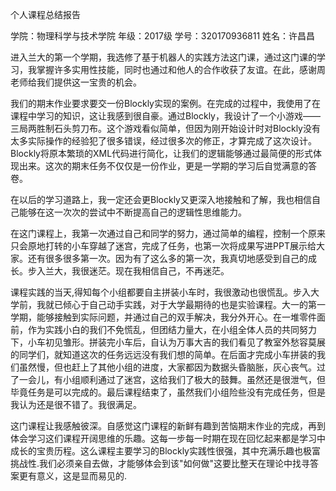 个人课程总结报告

  学院：物理科学与技术学院 年级：2017级 学号：320170936811 姓名：许昌昌

 进入兰大的第一个学期，我选修了基于机器人的实践方法这门课，通过这门课的学习，我掌握许多实用性技能，同时也通过和他人的合作收获了友谊。在此，感谢周老师给我们提供这一宝贵的机会。

  我们的期末作业要求要交一份Blockly实现的案例。在完成的过程中，我使用了在课程中学习的知识，这让我感到很自豪。通过Blockly，我设计了一个小游戏——三局两胜制石头剪刀布。这个游戏看似简单，但因为刚开始设计时对Blockly没有太多实际操作的经验犯了很多错误，经过很多次的修正，才算完成了这次设计。Blockly将原本繁琐的XML代码进行简化，让我们的逻辑能够通过最简便的形式体现出来。这次的期末任务不仅仅是一份作业，更是一学期的学习后自觉满意的答卷。

  在以后的学习道路上，我一定还会更Blockly又更深入地接触和了解，我也相信自己能够在这一次次的尝试中不断提高自己的逻辑性思维能力。

  在这门课程上，我第一次通过自己和同学的努力，通过简单的编程，控制一个原来只会原地打转的小车穿越了迷宫，完成了任务，也第一次将成果写进PPT展示给大家。还有很多很多第一次。因为有了这么多的第一次，我真切地感受到自己的成长。步入兰大，我很迷茫。现在我相信自己，不再迷茫。

  课程实践的当天,得知每个小组都要自主拼装小车时，我很激动也很慌乱。步入大学前，我就已倾心于自己动手实践，对于大学最期待的也是实验课程。大一的第一学期，能够接触到实际问题，并通过自己的双手解决，我分外开心。在一堆零件面前，作为实践小白的我们不免慌乱，但团结力量大，在小组全体人员的共同努力下，小车初见雏形。拼装完小车后，自认为万事大吉的我们看见了教室外愁容莫展的同学们，就知道这次的任务远远没有我们想的简单。在后面才完成小车拼装的我们虽然慢，但也赶上了其他小组的进度，大家都因为数据头昏脑胀，灰心丧气。过了一会儿，有小组顺利通过了迷宫，这给我们了极大的鼓舞。虽然还是很泄气，但毕竟任务是可以完成的。最后课程结束了，虽然我们小组险些没有完成任务，但是我认为还是很不错了。我很满足。

这门课程让我感触彼深。自感觉这门课程的新鲜有趣到苦恼期末作业的完成，再到体会学习这们课程开阔思维的乐趣。这每一步每一时期在现在回忆起来都是学习中成长的宝贵历程。这么课程主要学习的Blockly实践性很强，其中充满乐趣也极富挑战性.我们必须亲自去做，才能够体会到该"如何做"这要比整天在理论中找寻答案更有意义，这是显而易见的.

